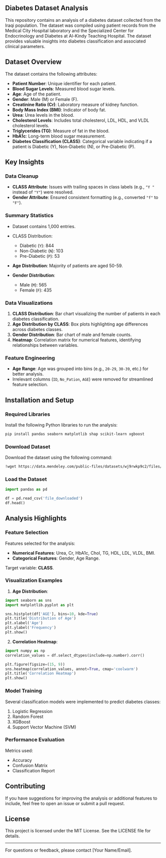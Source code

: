 ## Diabetes Dataset Analysis

This repository contains an analysis of a diabetes dataset collected from the Iraqi population. The dataset was compiled using patient records from the Medical City Hospital laboratory and the Specialized Center for Endocrinology and Diabetes at Al-Kindy Teaching Hospital. The dataset provides valuable insights into diabetes classification and associated clinical parameters.

## Dataset Overview

The dataset contains the following attributes:

- **Patient Number**: Unique identifier for each patient.
- **Blood Sugar Levels**: Measured blood sugar levels.
- **Age**: Age of the patient.
- **Gender**: Male (M) or Female (F).
- **Creatinine Ratio (Cr)**: Laboratory measure of kidney function.
- **Body Mass Index (BMI)**: Indicator of body fat.
- **Urea**: Urea levels in the blood.
- **Cholesterol Levels**: Includes total cholesterol, LDL, HDL, and VLDL cholesterol levels.
- **Triglycerides (TG)**: Measure of fat in the blood.
- **HbA1c**: Long-term blood sugar measurement.
- **Diabetes Classification (CLASS)**: Categorical variable indicating if a patient is Diabetic (Y), Non-Diabetic (N), or Pre-Diabetic (P).

## Key Insights

### Data Cleanup

- **CLASS Attribute**: Issues with trailing spaces in class labels (e.g., `"Y "` instead of `"Y"`) were resolved.
- **Gender Attribute**: Ensured consistent formatting (e.g., converted `"f"` to `"F"`).

### Summary Statistics

- Dataset contains 1,000 entries.
- CLASS Distribution:
  - Diabetic (`Y`): 844
  - Non-Diabetic (`N`): 103
  - Pre-Diabetic (`P`): 53

- **Age Distribution**: Majority of patients are aged 50-59.
- **Gender Distribution**:
  - Male (`M`): 565
  - Female (`F`): 435

### Data Visualizations

1. **CLASS Distribution**: Bar chart visualizing the number of patients in each diabetes classification.
2. **Age Distribution by CLASS**: Box plots highlighting age differences across diabetes classes.
3. **Gender Distribution**: Bar chart of male and female counts.
4. **Heatmap**: Correlation matrix for numerical features, identifying relationships between variables.

### Feature Engineering

- **Age Range**: Age was grouped into bins (e.g., `20-29`, `30-39`, etc.) for better analysis.
- Irrelevant columns (`ID`, `No_Pation`, `AGE`) were removed for streamlined feature selection.

## Installation and Setup

### Required Libraries

Install the following Python libraries to run the analysis:

```bash
pip install pandas seaborn matplotlib shap scikit-learn xgboost
```

### Download Dataset

Download the dataset using the following command:

```bash
!wget https://data.mendeley.com/public-files/datasets/wj9rwkp9c2/files/2eb60cac-96b8-46ea-b971-6415e972afc9/file_downloaded
```

### Load the Dataset

```python
import pandas as pd

df = pd.read_csv('file_downloaded')
df.head()
```

## Analysis Highlights

### Feature Selection

Features selected for the analysis:
- **Numerical Features**: Urea, Cr, HbA1c, Chol, TG, HDL, LDL, VLDL, BMI.
- **Categorical Features**: Gender, Age Range.

Target variable: **CLASS**.

### Visualization Examples

1. **Age Distribution**:
```python
import seaborn as sns
import matplotlib.pyplot as plt

sns.histplot(df['AGE'], bins=10, kde=True)
plt.title('Distribution of Age')
plt.xlabel('Age')
plt.ylabel('Frequency')
plt.show()
```

2. **Correlation Heatmap**:
```python
import numpy as np
correlation_values = df.select_dtypes(include=np.number).corr()

plt.figure(figsize=(15, 9))
sns.heatmap(correlation_values, annot=True, cmap='coolwarm')
plt.title('Correlation Heatmap')
plt.show()
```

### Model Training

Several classification models were implemented to predict diabetes classes:

1. Logistic Regression
2. Random Forest
3. XGBoost
4. Support Vector Machine (SVM)

### Performance Evaluation

Metrics used:
- Accuracy
- Confusion Matrix
- Classification Report

## Contributing

If you have suggestions for improving the analysis or additional features to include, feel free to open an issue or submit a pull request.

## License

This project is licensed under the MIT License. See the LICENSE file for details.

---

For questions or feedback, please contact [Your Name/Email].



